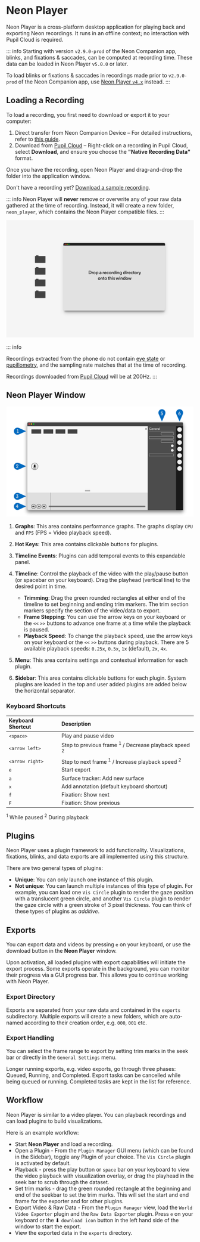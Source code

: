 # Neon Player

Neon Player is a cross-platform desktop application for playing back and exporting Neon recordings. It runs in an
offline context; no interaction with Pupil Cloud is required.

<script setup>
import DownloadLinks from '@components/DownloadLinks.vue'
</script>

<download-links
  src="https://api.github.com/repos/pupil-labs/neon-player/releases/latest"
  text="Download Neon Player"
  icon="./neon-player.svg"
/>

::: info
Starting with version `v2.9.0-prod` of the Neon Companion app, blinks, and fixations & saccades, can be computed at
recording time. These data can be loaded in Neon Player `v5.0.0` or later.

To load blinks or fixations & saccades in recordings made prior to `v2.9.0-prod` of the Neon
Companion app, use [Neon Player `v4.x`](https://github.com/pupil-labs/neon-player/releases) instead.
:::

## Loading a Recording

To load a recording, you first need to download or export it to your computer:

1. Direct transfer from Neon Companion Device – For detailed instructions, refer to [this guide](/data-collection/transfer-recordings-via-usb/).
2. Download from [Pupil Cloud](/pupil-cloud/) – Right-click on a recording in Pupil Cloud, select **Download**, and ensure you choose the **"Native Recording Data"** format.

Once you have the recording, open Neon Player and drag-and-drop the folder into the application window.

Don't have a recording yet? [Download a sample recording](https://drive.google.com/file/d/14YE4jnpHI6SCYNpjhsBhPkPQTNxzrwSG/view?usp=sharing "Download sample recording to use in Neon Player").

::: info
Neon Player will **never** remove or overwrite any of your raw data gathered at the time of recording. Instead, it will create a new folder, `neon_player`, which contains the Neon Player compatible files.
:::

![Drag and drop recording folder](./pp-start.jpg)

::: info

Recordings extracted from the phone do not contain [eye state](../data-collection/data-streams/#_3d-eye-states) or [pupillometry](../data-collection/data-streams/#pupil-diameters), and the sampling rate matches that at the time of recording.

Recordings downloaded from [Pupil Cloud](./../pupil-cloud/) will be at 200Hz.
:::

## Neon Player Window

![Neon Player Callout](./pp-callout.jpg)

1. **Graphs**: This area contains performance graphs. The graphs display `CPU` and `FPS` (FPS = Video playback speed).
1. **Hot Keys**: This area contains clickable buttons for plugins.
1. **Timeline Events**: Plugins can add temporal events to this expandable panel.
1. **Timeline**: Control the playback of the video with the play/pause button (or spacebar on your keyboard). Drag the playhead (vertical line) to the desired point in time.

   - **Trimming**: Drag the green rounded rectangles at either end of the timeline to set beginning and ending trim markers. The trim section markers specify the section of the video/data to export.
   - **Frame Stepping**: You can use the arrow keys on your keyboard or the `<<` `>>` buttons to advance one frame at a time while the playback is paused.
   - **Playback Speed**: To change the playback speed, use the arrow keys on your keyboard or the `<<` `>>` buttons during playback. There are 5 available playback speeds: `0.25x`, `0.5x`, `1x` (default), `2x`, `4x`.

1. **Menu**: This area contains settings and contextual information for each plugin.
1. **Sidebar**: This area contains clickable buttons for each plugin. System plugins are loaded in the top and user added plugins are added below the horizontal separator.

### Keyboard Shortcuts

| Keyboard Shortcut | Description                                                                |
| :---------------- | :------------------------------------------------------------------------- |
| `<space>`         | Play and pause video                                                       |
| `<arrow left>`    | Step to previous frame <sup>1</sup> / Decrease playback speed <sup>2</sup> |
| `<arrow right>`   | Step to next frame <sup>1</sup> / Increase playback speed <sup>2</sup>     |
| `e`               | Start export                                                               |
| `a`               | Surface tracker: Add new surface                                           |
| `x`               | Add annotation (default keyboard shortcut)                                 |
| `f`               | Fixation: Show next                                                        |
| `F`               | Fixation: Show previous                                                    |

<sup>1</sup> While paused
<sup>2</sup> During playback

## Plugins

Neon Player uses a plugin framework to add functionality. Visualizations, fixations, blinks, and data exports are
all implemented using this structure.

There are two general types of plugins:

- **Unique**: You can only launch one instance of this plugin.
- **Not unique**: You can launch multiple instances of this type of plugin. For example, you can load one `Vis Circle` plugin to render the gaze position with a translucent green circle, and another `Vis Circle` plugin to render the gaze circle with a green stroke of 3 pixel thickness. You can think of these types of plugins as _additive_.

## Exports

You can export data and videos by pressing `e` on your keyboard, or use the download button in the **Neon Player** window.

Upon activation, all loaded plugins with export capabilities will initiate the export process. Some exports operate in the background,
you can monitor their progress via a GUI progress bar. This allows you to continue working with Neon Player.

### Export Directory

Exports are separated from your raw data and contained in the `exports` subdirectory. Multiple exports will create a new
folders, which are auto-named according to their creation order, e.g. `000`, `001` etc.

### Export Handling

You can select the frame range to export by setting trim marks in the seek bar or directly in the `General Settings` menu.

Longer running exports, e.g. video exports, go through three phases: Queued, Running, and Completed.
Export tasks can be cancelled while being queued or running.
Completed tasks are kept in the list for reference.

## Workflow

Neon Player is similar to a video player. You can playback recordings and can load plugins to build visualizations.

Here is an example workflow:

- Start **Neon Player** and load a recording.
- Open a Plugin - From the `Plugin Manager` GUI menu (which can be found in the Sidebar), toggle any Plugin of your choice. The `Vis Circle` plugin is activated by default.
- Playback - press the play button or `space` bar on your keyboard to view the video playback with visualization overlay, or drag the playhead in the seek bar to scrub through the dataset.
- Set trim marks - drag the green rounded rectangle at the beginning and end of the seekbar to set the trim marks. This will set the start and end frame for the exporter and for other plugins.
- Export Video & Raw Data - From the `Plugin Manager` view, load the `World Video Exporter` plugin and the `Raw Data Exporter` plugin. Press `e` on your keyboard or the ⬇ `download icon` button in the left hand side of the window to start the export.
- View the exported data in the `exports` directory.

